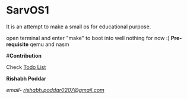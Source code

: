 # SarvOS1

It is an attempt to make a small os for educational purpose. 

open terminal and enter "make" to boot into well nothing for now :)
**Pre-requisite** qemu and nasm




#**Contribution**

Check [Todo List](https://github.com/rishabhiitbh/SarvOS1/blob/master/Todo.md)


**Rishabh Poddar**

*email- rishabh.poddar0207@gmail.com*
